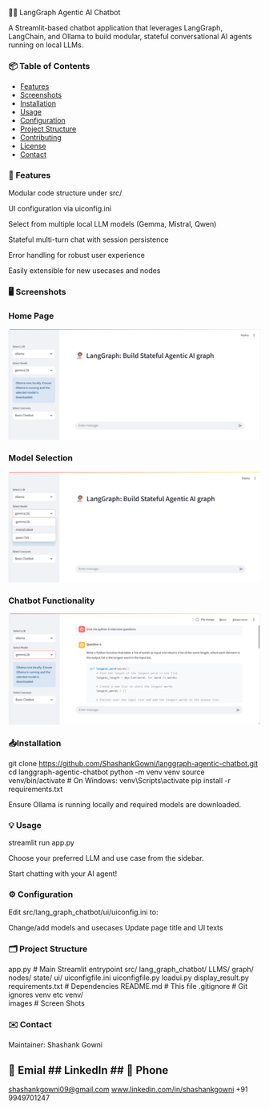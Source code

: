 🧑‍🚀 LangGraph Agentic AI Chatbot

A Streamlit-based chatbot application that leverages LangGraph, LangChain, and Ollama to build modular, stateful conversational AI agents running on local LLMs.


### 📦 Table of Contents

- [Features](#features)
- [Screenshots](#screenshots)
- [Installation](#installation)
- [Usage](#usage)
- [Configuration](#configuration)
- [Project Structure](#project-structure)
- [Contributing](#contributing)
- [License](#license)
- [Contact](#contact)


### 🚀 Features
Modular code structure under src/

UI configuration via uiconfig.ini

Select from multiple local LLM models (Gemma, Mistral, Qwen)

Stateful multi-turn chat with session persistence

Error handling for robust user experience

Easily extensible for new usecases and nodes

### 🖥️ Screenshots

### Home Page
![Home Page Screenshot](images/HomePage_Screenshot.png)

### Model Selection
![Model Selection Screenshot](images/ModelSelection_Screenshot.png)

### Chatbot Functionality
![Chatbot Functionality Screenshot](images/ChatbotFunctionality_Screenshot.png)


### 📥Installation

git clone https://github.com/ShashankGowni/langgraph-agentic-chatbot.git
cd langgraph-agentic-chatbot
python -m venv venv
source venv/bin/activate    # On Windows: venv\Scripts\activate
pip install -r requirements.txt

Ensure Ollama is running locally and required models are downloaded.

### 💡 Usage

streamlit run app.py

Choose your preferred LLM and use case from the sidebar.

Start chatting with your AI agent!

### ⚙️ Configuration

Edit src/lang_graph_chatbot/ui/uiconfig.ini to:

Change/add models and usecases
Update page title and UI texts

### 🗂️ Project Structure

app.py                       # Main Streamlit entrypoint
src/
  lang_graph_chatbot/
    LLMS/
    graph/
    nodes/
    state/
    ui/
      uiconfigfile.ini
      uiconfigfile.py
      loadui.py
      display_result.py
requirements.txt             # Dependencies
README.md                    # This file
.gitignore                   # Git ignores venv etc
venv/   
images                       # Screen Shots 

### ✉️ Contact
Maintainer: Shashank Gowni
## 📨 Emial                         ## LinkedIn                                 ## 📳 Phone
shashankgowni09@gmail.com            www.linkedin.com/in/shashankgowni           +91 9949701247
